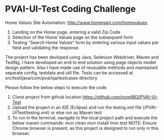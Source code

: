 # PVAI-UI-Test Coding Challenge

Home Values Site Automation: http://www.homegain.com/homevalues.
1. Landing on the Home page, entering a valid Zip Code
2. Selection of the Home Values page on the subsequent form
3. Testing “Search Home Values” form by entering various input values per field and
validating the response.

The project has been devloped using Java, Selenium Webdriver, Maven and TestNg. I have developed an end to end solution using page objects model design pattern. Also I have made use of reusuable methods and maintained separate config, testdata and util file. Tests can be accessed at src/test/java/com/pvai/qa/testcases directory


Please follow the below steps to execute the code.

1. Clone project from github location https://github.com/roop983/PVAI-UI-Test
2. Upload the project in an IDE (Eclipse) and run the testng.xml file (/PVAI-UITest/testng.xml) or else run as Maven test
3. To run in the terminal, navigate to the local project path and execute the below maven commands:
mvn clean
mvn install
mvn test
NOTE: Ensure Chrome browser is present, as this project is designed to run only in this browser.

